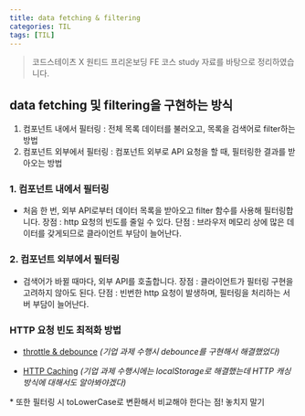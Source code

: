 ```yaml
---
title: data fetching & filtering
categories: TIL
tags: [TIL]
---
```


> 코드스테이츠 X 원티드 프리온보딩 FE 코스 study 자료를 바탕으로 정리하였습니다.

## data fetching 및 filtering을 구현하는 방식

1. 컴포넌트 내에서 필터링 : 전체 목록 데이터를 불러오고, 목록을 검색어로 filter하는 방법
2. 컴포넌트 외부에서 필터링 : 컴포넌트 외부로 API 요청을 할 때, 필터링한 결과를 받아오는 방법

### 1. 컴포넌트 내에서 필터링

- 처음 한 번, 외부 API로부터 데이터 목록을 받아오고 filter 함수를 사용해 필터링합니다.
  장점 : http 요청의 빈도를 줄일 수 있다.
  단점 : 브라우저 메모리 상에 많은 데이터를 갖게되므로 클라이언트 부담이 늘어난다.

### 2. 컴포넌트 외부에서 필터링

- 검색어가 바뀔 때마다, 외부 API를 호출합니다.
  장점 : 클라이언트가 필터링 구현을 고려하지 않아도 된다.
  단점 : 빈번한 http 요청이 발생하며, 필터링을 처리하는 서버 부담이 늘어난다.

### HTTP 요청 빈도 최적화 방법

- [throttle & debounce](https://dev.to/edefritz/throttle-a-series-of-fetch-requests-in-javascript-ka9)
  _(기업 과제 수행시 debounce를 구현해서 해결했었다)_

- [HTTP Caching](https://developer.mozilla.org/ko/docs/Web/HTTP/Caching)
  _(기업 과제 수행시에는 localStorage로 해결했는데 HTTP 캐싱 방식에 대해서도 알아봐야겠다)_

\* 또한 필터링 시 toLowerCase로 변환해서 비교해야 한다는 점! 놓치지 말기
